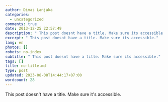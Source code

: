 ```yaml
---
author: Dimas Lanjaka
categories:
  - uncategorized
comments: true
date: 2013-12-25 22:57:49
description: " This post doesnt have a title. Make sure its accessible."
excerpt: " This post doesnt have a title. Make sure its accessible."
lang: en
photos: []
robots: no-index
subtitle: " This post doesnt have a title. Make sure its accessible."
tags: []
title: no-title.md
type: post
updated: 2023-08-08T14:44:17+07:00
wordcount: 28
---
```


This post doesn't have a title. Make sure it's accessible.